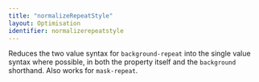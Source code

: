 ```yaml
---
title: "normalizeRepeatStyle"
layout: Optimisation
identifier: normalizerepeatstyle
---
```


<!-- This file was automatically generated. -->


Reduces the two value syntax for `background-repeat` into the single value
syntax where possible, in both the property itself and the `background`
shorthand. Also works for `mask-repeat`.
